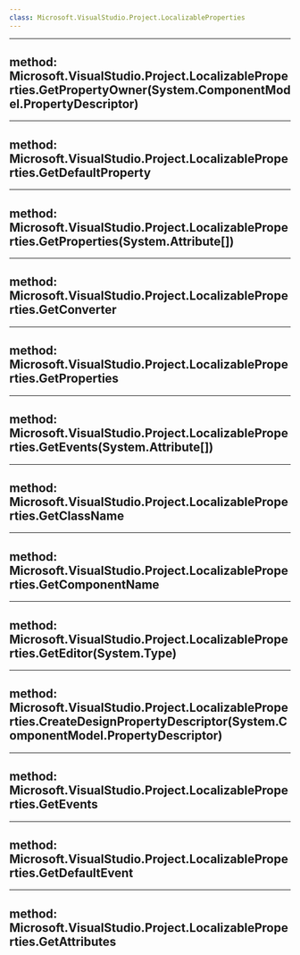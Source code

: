 ```yaml
---
class: Microsoft.VisualStudio.Project.LocalizableProperties
---
```


---
method: Microsoft.VisualStudio.Project.LocalizableProperties.GetPropertyOwner(System.ComponentModel.PropertyDescriptor)
---

---
method: Microsoft.VisualStudio.Project.LocalizableProperties.GetDefaultProperty
---

---
method: Microsoft.VisualStudio.Project.LocalizableProperties.GetProperties(System.Attribute[])
---

---
method: Microsoft.VisualStudio.Project.LocalizableProperties.GetConverter
---

---
method: Microsoft.VisualStudio.Project.LocalizableProperties.GetProperties
---

---
method: Microsoft.VisualStudio.Project.LocalizableProperties.GetEvents(System.Attribute[])
---

---
method: Microsoft.VisualStudio.Project.LocalizableProperties.GetClassName
---

---
method: Microsoft.VisualStudio.Project.LocalizableProperties.GetComponentName
---

---
method: Microsoft.VisualStudio.Project.LocalizableProperties.GetEditor(System.Type)
---

---
method: Microsoft.VisualStudio.Project.LocalizableProperties.CreateDesignPropertyDescriptor(System.ComponentModel.PropertyDescriptor)
---

---
method: Microsoft.VisualStudio.Project.LocalizableProperties.GetEvents
---

---
method: Microsoft.VisualStudio.Project.LocalizableProperties.GetDefaultEvent
---

---
method: Microsoft.VisualStudio.Project.LocalizableProperties.GetAttributes
---

